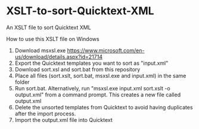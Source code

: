 # XSLT-to-sort-Quicktext-XML
An XSLT file to sort Quicktext XML 

How to use this XSLT file on Windows
1. Download msxsl.exe  https://www.microsoft.com/en-us/download/details.aspx?id=21714
2. Export the Quicktext templates you want to sort as "input.xml"
3. Download sort.xsl and sort.bat from this repository
4. Place all files (sort.xslt, sort.bat, msxsl.exe and input.xml) in the same folder
5. Run sort.bat. Alternatively, run "msxsl.exe input.xml sort.xslt -o output.xml" from a command prompt. This creates a new file called output.xml
6. Delete the unsorted templates from Quicktext to avoid having duplicates after the import process.
7. Import the output.xml file into Quicktext
